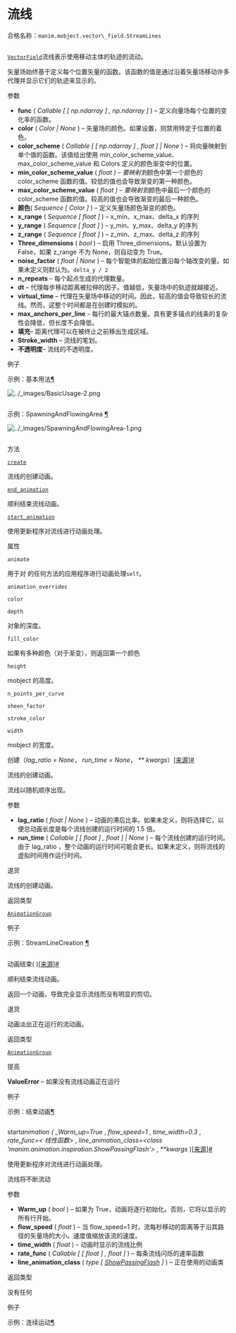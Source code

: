 # 流线

合格名称：`manim.mobject.vector\_field.StreamLines`


```py

```

[`VectorField`](manim.mobject.vector_field.VectorField.html#manim.mobject.vector_field.VectorField "manim.mobject.vector_field.VectorField")流线表示使用移动主体的轨迹的流动。

矢量场始终基于定义每个位置矢量的函数。该函数的值是通过沿着矢量场移动许多代理并显示它们的轨迹来显示的。

参数

- **func** ( _Callable_ _\[_ _\[_ _np.ndarray_ _\]_ _,_ _np.ndarray_ _\]_ ) – 定义向量场每个位置的变化率的函数。
- **color** ( _Color_ _|_ _None_ ) – 矢量场的颜色。如果设置，则禁用特定于位置的着色。
- **color_scheme** ( _Callable_ _\[_ _\[_ _np.ndarray_ _\]_ _,_ _float_ _\]_ _|_ _None_ ) – 将向量映射到单个值的函数。该值给出使用 min_color_scheme_value、max_color_scheme_value 和 Colors 定义的颜色渐变中的位置。
- **min_color_scheme_value** ( *float ) – 要映射到*颜色中第一个颜色的 color_scheme 函数的值。较低的值也会导致渐变的第一种颜色。
- **max_color_scheme_value** ( *float ) – 要映射到*颜色中最后一个颜色的 color_scheme 函数的值。较高的值也会导致渐变的最后一种颜色。
- **颜色**( _Sequence_ _\[_ _Color_ _\]_ ) – 定义矢量场颜色渐变的颜色。
- **x_range** ( _Sequence_ _\[_ _float_ _\]_ ) – x_min、x_max、delta_x 的序列
- **y_range** ( _Sequence_ _\[_ _float_ _\]_ ) – y_min、y_max、delta_y 的序列
- **z_range** ( _Sequence_ _\[_ _float_ _\]_ ) – z_min、z_max、delta_z 的序列
- **Three_dimensions** ( _bool_ ) – 启用 Three_dimensions。默认设置为 False，如果 z_range 不为 None，则自动变为 True。
- **noise_factor** ( _float_ _|_ _None_ ) – 每个智能体的起始位置沿每个轴改变的量。如果未定义则默认为。`delta_y / 2`
- **n_repeats** – 每个起点生成的代理数量。
- **dt** – 代理每步移动距离被拉伸的因子。值越低，矢量场中的轨迹就越接近。
- **virtual_time** – 代理在矢量场中移动的时间。因此，较高的值会导致较长的流线。然而，这整个时间都是在创建时模拟的。
- **max_anchors_per_line** – 每行的最大锚点数量。具有更多锚点的线条的复杂性会降低，但长度不会降低。
- **填充**– 距离代理可以在被终止之前移出生成区域。
- **Stroke_width** – 流线的笔划。
- **不透明度**– 流线的不透明度。

例子

示例：基本用法[¶](#basicusage)

![../_images/BasicUsage-2.png](../_images/BasicUsage-2.png)

```py

```


示例：SpawningAndFlowingArea [¶](#spawningandflowingarea)

![../_images/SpawningAndFlowingArea-1.png](../_images/SpawningAndFlowingArea-1.png)

```py

```


方法

[`create`](#manim.mobject.vector_field.StreamLines.create "manim.mobject.vector_field.StreamLines.create")

流线的创建动画。

[`end_animation`](#manim.mobject.vector_field.StreamLines.end_animation "manim.mobject.vector_field.StreamLines.end_animation")

顺利结束流线动画。

[`start_animation`](#manim.mobject.vector_field.StreamLines.start_animation "manim.mobject.vector_field.StreamLines.start_animation")

使用更新程序对流线进行动画处理。

属性

`animate`

用于对 的任何方法的应用程序进行动画处理`self`。

`animation_overrides`

`color`

`depth`

对象的深度。

`fill_color`

如果有多种颜色（对于渐变），则返回第一个颜色

`height`

mobject 的高度。

`n_points_per_curve`

`sheen_factor`

`stroke_color`

`width`

mobject 的宽度。

创建（_lag_ratio = None_， _run_time = None_， _\*\* kwargs_）[\[来源\]](../_modules/manim/mobject/vector_field.html#StreamLines.create)[#](#manim.mobject.vector_field.StreamLines.create "此定义的固定链接")

流线的创建动画。

流线以随机顺序出现。

参数

- **lag_ratio** ( _float_ _|_ _None_ ) – 动画的滞后比率。如果未定义，则将选择它，以便总动画长度是每个流线创建的运行时间的 1.5 倍。
- **run_time** ( _Callable_ _\[_ _\[_ _float_ _\]_ _,_ _float_ _\]_ _|_ _None_ ) – 每个流线创建的运行时间。由于 lag_ratio ，整个动画的运行时间可能会更长。如果未定义，则将流线的虚拟时间用作运行时间。

退货

流线的创建动画。

返回类型

[`AnimationGroup`](manim.animation.composition.AnimationGroup.html#manim.animation.composition.AnimationGroup "manim.animation.composition.AnimationGroup")

例子

示例：StreamLineCreation [¶](#streamlinecreation)

```py

```


动画结束( )[\[来源\]](../_modules/manim/mobject/vector_field.html#StreamLines.end_animation)[#](#manim.mobject.vector_field.StreamLines.end_animation "此定义的固定链接")

顺利结束流线动画。

返回一个动画，导致完全显示流线而没有明显的剪切。

退货

动画淡出正在运行的流动画。

返回类型

[`AnimationGroup`](manim.animation.composition.AnimationGroup.html#manim.animation.composition.AnimationGroup "manim.animation.composition.AnimationGroup")

提高

**ValueError** – 如果没有流线动画正在运行

例子

示例：结束动画[¶](#endanimation)

```py

```


start*animation ( \_Warm_up=True* , _flow_speed=1_ , _time_width=0.3_ , _rate_func=< 线性函数>_ , _line_animation_class=<class 'manim.animation.inspiration.ShowPassingFlash'>_ , _\*\*kwargs_ )[\[来源\]](../_modules/manim/mobject/vector_field.html#StreamLines.start_animation)[#](#manim.mobject.vector_field.StreamLines.start_animation "此定义的固定链接")

使用更新程序对流线进行动画处理。

流线将不断流动

参数

- **Warm_up** ( _bool_ ) – 如果为 True，动画将逐行初始化。否则，它将以显示的所有行开始。
- **flow_speed** ( _float_ ) – 当 flow_speed=1 时，流每秒移动的距离等于沿其路径的矢量场的大小。速度值缩放该流的速度。
- **time_width** ( _float_ ) – 动画时显示的流线比例
- **rate_func** ( _Callable_ _\[_ _\[_ _float_ _\]_ _,_ _float_ _\]_ ) – 每条流线闪烁的速率函数
- **line_animation_class** ( _type_ _\[_ [_ShowPassingFlash_](manim.animation.indication.ShowPassingFlash.html#manim.animation.indication.ShowPassingFlash "manim.animation.inspiration.ShowPassingFlash") _\]_ ) – 正在使用的动画类

返回类型

没有任何

例子

示例：连续运动[¶](#continuousmotion)

```py

```
